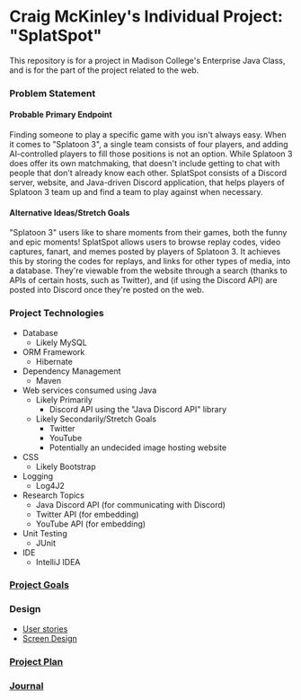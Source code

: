 # Craig McKinley's Individual Project: "SplatSpot"

This repository is for a project in Madison College's Enterprise Java Class, and is for the part of the project related to the web.

### Problem Statement

#### Probable Primary Endpoint

Finding someone to play a specific game with you isn't always easy. When it comes to "Splatoon 3", a single team consists of four players, and adding AI-controlled players to fill those positions is not an option. While Splatoon 3 does offer its own matchmaking, that doesn't include getting to chat with people that don't already know each other. SplatSpot consists of a Discord server, website, and Java-driven Discord application, that helps players of Splatoon 3 team up and find a team to play against when necessary.

#### Alternative Ideas/Stretch Goals

"Splatoon 3" users like to share moments from their games, both the funny and epic moments! SplatSpot allows users to browse replay codes, video captures, fanart, and memes posted by players of Splatoon 3. It achieves this by storing the codes for replays, and links for other types of media, into a database. They're viewable from the website through a search (thanks to APIs of certain hosts, such as Twitter), and (if using the Discord API) are posted into Discord once they're posted on the web.

### Project Technologies

- Database
  - Likely MySQL
- ORM Framework
  - Hibernate
- Dependency Management
  - Maven
- Web services consumed using Java
  - Likely Primarily
    - Discord API using the "Java Discord API" library
  - Likely Secondarily/Stretch Goals
    - Twitter
    - YouTube
    - Potentially an undecided image hosting website
- CSS
  - Likely Bootstrap
- Logging
  - Log4J2
- Research Topics
  - Java Discord API (for communicating with Discord)
  - Twitter API (for embedding)
  - YouTube API (for embedding)
- Unit Testing
  - JUnit
- IDE
  - IntelliJ IDEA

### [Project Goals](goals.md)

### Design
- [User stories](userStories.md)
- [Screen Design](screen-design.md)

### [Project Plan](planning.md)

### [Journal](journal.md)
